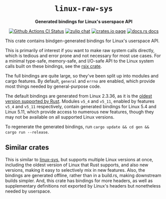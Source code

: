 <div align="center">
  <h1><code>linux-raw-sys</code></h1>

  <p>
    <strong>Generated bindings for Linux's userspace API</strong>
  </p>

  <p>
    <a href="https://github.com/sunfishcode/linux-raw-sys/actions?query=workflow%3ACI"><img src="https://github.com/sunfishcode/linux-raw-sys/workflows/CI/badge.svg" alt="Github Actions CI Status" /></a>
    <a href="https://bytecodealliance.zulipchat.com/#narrow/stream/206238-general"><img src="https://img.shields.io/badge/zulip-join_chat-brightgreen.svg" alt="zulip chat" /></a>
    <a href="https://crates.io/crates/linux-raw-sys"><img src="https://img.shields.io/crates/v/linux-raw-sys.svg" alt="crates.io page" /></a>
    <a href="https://docs.rs/linux-raw-sys"><img src="https://docs.rs/linux-raw-sys/badge.svg" alt="docs.rs docs" /></a>
  </p>
</div>

This crate contains bindgen-generated bindings for Linux's userspace API.

This is primarily of interest if you want to make raw system calls directly,
which is tedious and error prone and not necessary for most use cases. For a
minimal type-safe, memory-safe, and I/O-safe API to the Linux system calls
built on these bindings, see the [rsix crate].

The full bindings are quite large, so they've been split up into modules and
cargo features. By default, `general` and `errno` are enabled, which provide
most things needed by general-purpose code.

The default bindings are generated from Linux 2.3.36, as it is the
[oldest version supported by Rust]. Modules `v5_4` and `v5_11`, enabled by
features `v5_4` and `v5_11` respectively, contain generated bindings for
Linux 5.4 and Linux 5.11, which provide access to numerous new features, though
they may not be available on all supported Linux versions.

To regenerate the generated bindings, run `cargo update && cd gen && cargo run --release`.

## Similar crates

This is similar to [linux-sys], but supports multiple Linux versions at once,
including the oldest version of Linux that Rust supports, and also new
versions, making it easy to selectively mix in new features. Also, the bindings
are generated offline, rather than in a build.rs, making downstream builds
simpler. And, this crate has bindings for more headers, as well as
supplementary definitions not exported by Linux's headers but nonetheless
needed by userspace.

[linux-sys]: https://crates.io/crates/linux-sys

[oldest version supported by Rust]: https://doc.rust-lang.org/nightly/rustc/platform-support.html
[rsix crate]: https://github.com/bytecodealliance/rsix#linux-raw-syscall-support
